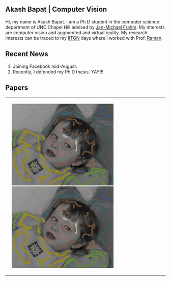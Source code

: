 ## Akash Bapat | Computer Vision
Hi, my name is Akash Bapat.
I am a Ph.D student in the computer science department of UNC Chapel Hill 
advised by <a href="http://frahm.web.unc.edu/">Jan-Michael Frahm</a>.
My interests are computer vision and augmented and virtual reality.
My research interests can be traced to my <a href="http://www.iitgn.ac.in/">
IITGN</a> days where I worked with Prof. 
<a href="http://www.iitgn.ac.in/faculty/electrical/shanmuganathan.htm">
Raman</a>.

## Recent News
1. Joining Facebook mid-August.
2. Recently, I defended my Ph.D thesis. YAY!!!

## Papers
<table style="width:100%">
<tr onmouseout="dts_stop()" onmouseover="dts_start()">
  <td style="padding:20px;width:40%;vertical-align:middle">
    <div id='dts_anim' class='hidden'><img src="assets/img/dts/dts_example_result.gif"></div>
    <div id='dts_still'><img src="assets/img/dts/example_marked.png"></div>
    <script type="text/javascript">
      function dts_start() {
        document.getElementById('dts_anim').style.display = 'inline';
        document.getElementById('dts_still').style.display = 'none';
      }

      function dts_stop() {
        document.getElementById('dts_anim').style.display = 'none';
        document.getElementById('dts_still').style.display = 'inline';
      }
      dts_stop()
    </script>
  </td>
  <td width="60%" valign="middle">
    <a href = "https://github.com/akashbapat/domain_transform_solver/blob/master/paper/dts_solver.pdf">
      <strong>The Domain Transform Solver</strong>
    </a>
    <br>
    <strong>Akash Bapat</strong> and
    <a href = "http://frahm.web.unc.edu/">Jan-Michael Frahm</a>
    <br>
    <em>CVPR</em>, 2019
    <br>
    <a href = "https://arxiv.org/abs/1805.04590"> arxiv</a> /
    <a href = "https://github.com/akashbapat/domain_transform_solver">
    code</a> /
    <a href = "assets/bib/bapat2019domain.bib"> bibtex</a>
    <p></p>
    <p> Fast edge-aware optimization can be done by using approximate 1-D filtering techniques.
    </p>
  </td>
</tr>
</table>
